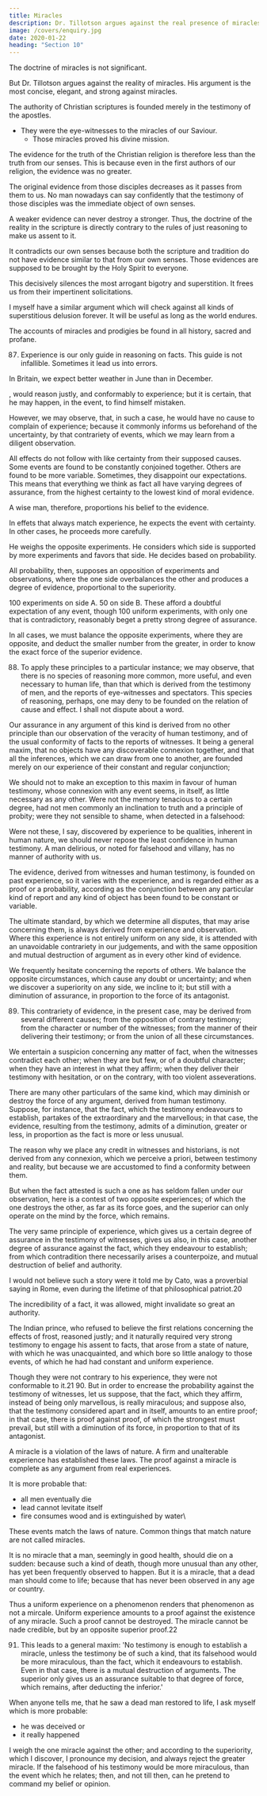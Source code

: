 ```yaml
---
title: Miracles
description: Dr. Tillotson argues against the real presence of miracles. His argument is the most concise, elegant, and strong against miracles
image: /covers/enquiry.jpg
date: 2020-01-22
heading: "Section 10"
---
```




The doctrine of miracles is not significant.

But Dr. Tillotson argues against the reality of miracles. His argument is the most concise, elegant, and strong against miracles.

The authority of Christian scriptures is founded merely in the testimony of the apostles.
- They were the eye-witnesses to the miracles of our Saviour.
  - Those miracles proved his divine mission.

The evidence for the truth of the Christian religion is therefore less than the truth from our senses. This is because even in the first authors of our religion, the evidence was no greater.

The original evidence from those disciples decreases as it passes from them to us. No man nowadays can say confidently that the testimony of those disciples was the immediate object of own senses.

A weaker evidence can never destroy a stronger. Thus, the doctrine of the reality in the scripture is directly contrary to the rules of just reasoning to make us assent to it.

It contradicts our own senses because both the scripture and tradition do not have evidence similar to that from our own senses. Those evidences are supposed to be brought by the Holy Spirit to everyone.   <!-- when they are considered merely as external evidences, and are not brought home to every one's breast, by the immediate operation of the . -->

This decisively silences the most arrogant bigotry and superstition. It frees us from their impertinent solicitations. 

I myself have a similar argument which will check against all kinds of superstitious delusion forever. It will be useful as long as the world endures. 

The accounts of miracles and prodigies be found in all history, sacred and profane. 


87. Experience is our only guide in reasoning on facts. This guide is not infallible. Sometimes it lead us into errors. 

In Britain, we expect better weather in June than in December. 

, would reason justly, and conformably to experience; but it is certain, that he may happen, in the event, to find himself mistaken. 

However, we may observe, that, in such a case, he would have no cause to complain of experience; because it commonly informs us beforehand of the uncertainty, by that contrariety of events, which we may learn from a diligent observation. 


All effects do not follow with like certainty from their supposed causes. Some events are found to be  constantly conjoined together. Others are found to be more variable. Sometimes, they disappoint our expectations. This means that everything we think as fact all have varying degrees of assurance, from the highest certainty to the lowest kind of moral evidence. 

A wise man, therefore, proportions his belief to the evidence. 

In effets that always match experience, he expects the event with certainty. <!--  the last degree of assurance, and regards his past experience as a full proof of the future existence of that event. --> In other cases, he proceeds more carefully.

He weighs the opposite experiments. He considers which side is supported by more experiments and favors that side. He decides based on probability. 

All probability, then, supposes an opposition of experiments and observations, where the one side  overbalances the other and produces a degree of evidence, proportional to the superiority. 

100 experiments on side A. 50 on side B. These afford a doubtful expectation of any event, though 100  uniform experiments, with only one that is contradictory, reasonably beget a pretty strong degree of assurance. 

In all cases, we must balance the opposite experiments, where they are opposite, and deduct the smaller number from the greater, in order to know the exact force of the superior evidence. 

88. To apply these principles to a particular instance; we may observe, that there is no species of reasoning more common, more useful, and even necessary to human life, than that which is derived from the testimony of men, and the reports of eye-witnesses and spectators. This species of reasoning, perhaps, one may deny to be founded on the relation of cause and effect. I shall not dispute about a word. 

Our assurance in any argument of this kind is derived from no other principle than our observation of the veracity of human testimony, and of the usual conformity of facts to the reports of witnesses. It being a general maxim, that no objects have any discoverable connexion together, and that all the inferences, which we can draw from one to another, are founded merely on our experience of their constant and regular conjunction; 

We should not to make an exception to this maxim in favour of human testimony, whose connexion with any event seems, in itself, as little necessary as any other. Were not the memory tenacious to a certain degree, had not men commonly an inclination to truth and a principle of probity; were they not sensible to shame, when detected in a falsehood: 

Were not these, I say, discovered by experience to be qualities, inherent in human nature, we should never repose the least confidence in human testimony. A man delirious, or noted for falsehood and villany, has no manner of authority with us.

The evidence, derived from witnesses and human testimony, is founded on past experience, so it varies with the experience, and is regarded either as a proof or a probability, according as the conjunction between any particular kind of report and any kind of object has been found to be constant or variable.

<!-- There are a number of circumstances to be taken into consideration in all judgements of this kind; and  -->

The ultimate standard, by which we determine all disputes, that may arise concerning them, is always derived from experience and observation. Where this experience is not entirely uniform on any side, it is attended with an unavoidable contrariety in our judgements, and with the same opposition and mutual destruction of argument as in every other kind of evidence. 

We frequently hesitate concerning the reports of others. We balance the opposite circumstances, which cause any doubt or uncertainty; and when we discover a superiority on any side, we incline to it; but still with a diminution of assurance, in proportion to the force of its antagonist. 

89. This contrariety of evidence, in the present case, may be derived from several different causes; from the opposition of contrary testimony; from the character or number of the witnesses; from the manner of their delivering their testimony; or from the union of all these circumstances. 

We entertain a suspicion concerning any matter of fact, when the witnesses contradict each other; when they are but few, or of a doubtful character; when they have an interest in what they affirm; when they deliver their testimony with hesitation, or on the contrary, with too violent asseverations. 

There are many other particulars of the same kind, which may diminish or destroy the force of any argument, derived from human testimony. Suppose, for instance, that the fact, which the testimony endeavours to establish, partakes of the extraordinary and the marvellous; in that case, the evidence, resulting from the testimony, admits of a diminution, greater or less, in proportion as the fact is more or less unusual. 

The reason why we place any credit in witnesses and historians, is not derived from any connexion, which we perceive a priori, between testimony and reality, but because we are accustomed to find a conformity between them. 

But when the fact attested is such a one as has seldom fallen under our observation, here is a contest of two opposite experiences; of which the one destroys the other, as far as its force goes, and the superior can only operate on the mind by the force, which remains. 

The very same principle of experience, which gives us a certain degree of assurance in the testimony of witnesses, gives us also, in this case, another degree of assurance against the fact, which they endeavour to establish; from which contradition there necessarily arises a counterpoize, and mutual destruction of belief and authority. 

I would not believe such a story were it told me by Cato, was a proverbial saying in Rome, even during the lifetime of that philosophical patriot.20 

The incredibility of a fact, it was allowed, might invalidate so great an authority. 

The Indian prince, who refused to believe the first relations concerning the effects of frost, reasoned justly; and it naturally required very strong testimony to engage his assent to facts, that arose from a state of nature, with which he was unacquainted, and which bore so little analogy to those events, of which he had had constant and uniform experience. 

Though they were not contrary to his experience, they were not conformable to it.21 90. But in order to encrease the probability against the testimony of witnesses, let us suppose, that the fact, which they affirm, instead of being only marvellous, is really miraculous; and suppose also, that the testimony considered apart and in itself, amounts to an entire proof; in that case, there is proof against proof, of which the strongest must prevail, but still with a diminution of its force, in proportion to that of its antagonist. 

A miracle is a violation of the laws of nature. A firm and unalterable experience has established these laws. The proof against a miracle is complete as any argument from real experiences. 
<!-- , from the very nature of the fact, is as entire as any argument from experience can possibly be imagined.  -->

It is more probable that:
- all men eventually die
- lead cannot levitate itself
- fire consumes wood and is extinguished by water\

These events match the laws of nature. <!-- , and there is required a violation of these laws, or in other words, a miracle to prevent them?  --> Common things that match nature are not called miracles. 

It is no miracle that a man, seemingly in good health, should die on a sudden: because such a kind of death, though more unusual than any other, has yet been frequently observed to happen. But it is a miracle, that a dead man should come to life; because that has never been observed in any age or country.

Thus a uniform experience on a phenomenon renders that phenomenon as not a mircale. <!--   against every miraculous event, otherwise the event would not be a miracle. --> Uniform experience amounts to a proof against the <!-- , there is here a direct and full proof, from the nature of the fact, against the --> existence of any miracle. Such a proof cannot be destroyed. The miracle cannot be nade credible, but by an opposite superior proof.22 

91. This leads to a general maxim: 'No testimony is enough to establish a miracle, unless the testimony be of such a kind, that its falsehood would be more miraculous, than the fact, which it endeavours to establish. Even in that case, there is a mutual destruction of arguments. The superior only gives us an assurance suitable to that degree of force, which remains, after deducting the inferior.'

When anyone tells me, that he saw a dead man restored to life, I ask myself which is more probable:
- he was deceived or
- it really happened

I weigh the one miracle against the other; and according to the superiority, which I discover, I pronounce my decision, and always reject the greater miracle. If the falsehood of his testimony would be more miraculous, than the event which he relates; then, and not till then, can he pretend to command my belief or opinion.
